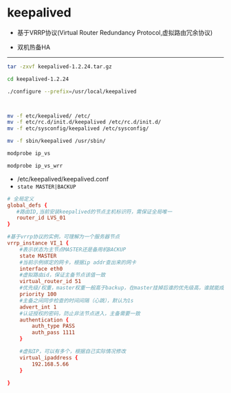 # keepalived


- 基于VRRP协议(Virtual Router Redundancy Protocol,虚拟路由冗余协议)

- 双机热备HA


---
```sh
tar -zxvf keepalived-1.2.24.tar.gz

cd keepalived-1.2.24

./configure --prefix=/usr/local/keepalived



mv -f etc/keepalived/ /etc/
mv -f etc/rc.d/init.d/keepalived /etc/rc.d/init.d/
mv -f etc/sysconfig/keepalived /etc/sysconfig/

mv -f sbin/keepalived /usr/sbin/

modprobe ip_vs

modprobe ip_vs_wrr

```

- /etc/keepalived/keepalived.conf
- `state MASTER|BACKUP`
```conf
# 全局定义
global_defs {
   #路由ID,当前安装keepalived的节点主机标识符，需保证全局唯一
   router_id LVS_01
}

#基于vrrp协议的实例，可理解为一个服务器节点
vrrp_instance VI_1 {
    #表示状态为主节点MASTER还是备用机BACKUP
    state MASTER
    #当前示例绑定的网卡，根据ip addr查出来的网卡
    interface eth0
    #虚拟路由id，保证主备节点该值一致
    virtual_router_id 51
    #优先级/权重，master权重一般高于backup，在master挂掉后谁的优先级高，谁就能成为master
    priority 100
    #主备之间同步检查的时间间隔（心跳），默认为1s
    advert_int 1
    #认证授权的密码，防止非法节点进入，主备需要一致
    authentication {
        auth_type PASS
        auth_pass 1111
    }

    #虚拟IP，可以有多个，根据自己实际情况修改
    virtual_ipaddress {
        192.168.5.66
    }

}
```

```diff

```